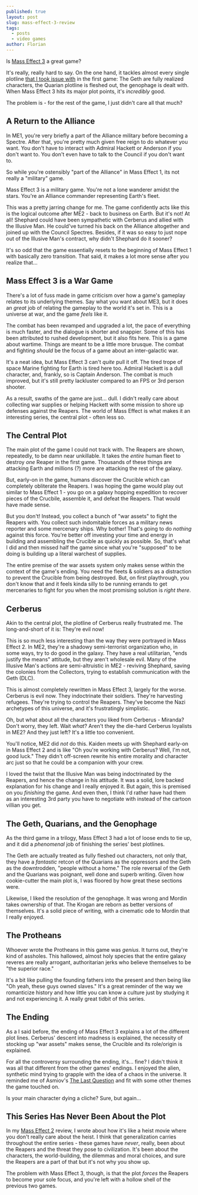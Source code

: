 ```yaml
---
published: true
layout: post
slug: mass-effect-3-review
tags:
  - posts
  - video games
author: Florian
---
```


Is [Mass Effect 3](https://en.wikipedia.org/wiki/Mass_Effect_3) a great game? 

It's really, really hard to say. On the one hand, it tackles almost every single plotline [that I took issue with](https://floverfelt.org/posts/mass-effect-review) in the first game: The Geth are fully realized characters, the Quarian plotline is fleshed out, the genophage is dealt with. When Mass Effect 3 hits its major plot points, it's *incredibly* good. 

The problem is - for the rest of the game, I just didn't care all that much?

## A Return to the Alliance

In ME1, you're very briefly a part of the Alliance military before becoming a Spectre. After that, you're pretty much given free reign to do whatever you want. You don't have to interact with Admiral Hackett or Anderson if you don't want to. You don't even have to talk to the Council if you don't want to.

So while you're ostensibly "part of the Alliance" in Mass Effect 1, its not really a "military" game.

Mass Effect 3 is a military game. You're not a lone wanderer amidst the stars. You're an Alliance commander representing Earth's fleet.

This was a pretty jarring change for me. The game confidently acts like this is the logical outcome after ME2 - back to business on Earth. But it's not! At all! Shephard could have been sympathetic with Cerberus and allied with the Illusive Man. He could've turned his back on the Alliance altogether and joined up with the Council Spectres. Besides, if it was so easy to just nope out of the Illusive Man's contract, why didn't Shephard do it sooner?

It's so odd that the game essentially resets to the beginning of Mass Effect 1 with basically zero transition. That said, it makes a lot more sense after you realize that...

## Mass Effect 3 is a War Game

There's a lot of fuss made in game criticism over how a game's gameplay relates to its underlying themes. Say what you want about ME3, but it does an *great* job of relating the gameplay to the world it's set in. This is a universe at war, and the game *feels* like it. 

The combat has been revamped and upgraded a lot, the pace of everything is much faster, and the dialogue is shorter and snappier. Some of this has been attributed to rushed development, but it also fits here. This is a game about wartime. Things are meant to be a little more brusque. The combat and fighting *should* be the focus of a game about an inter-galactic war.

It's a neat idea, but Mass Effect 3 can't *quite* pull it off. The tired trope of space Marine fighting for Earth is tired here too. Admiral Hackett is a dull character, and, frankly, so is Captain Anderson. The combat is much improved, but it's still pretty lackluster compared to an FPS or 3rd person shooter.

As a result, swaths of the game are just... dull. I didn't really care about collecting war supplies or helping Hackett with some mission to shore up defenses against the Reapers. The world of Mass Effect is what makes it an interesting series, the central plot - often less so.

## The Central Plot

The main plot of the game I could not track with. The Reapers are shown, repeatedly, to be damn near unkillable. It takes the *entire* human fleet to destroy *one* Reaper in the first game. Thousands of these things are attacking Earth and millions (?) more are attacking the rest of the galaxy.

But, early-on in the game, humans discover the Crucible which can completely obliterate the Reapers. I was hoping the game would play out similar to Mass Effect 1 - you go on a galaxy hopping expedition to recover pieces of the Crucbile, assemble it, and defeat the Reapers. That would have made sense.

But you don't! Instead, you collect a bunch of "war assets" to fight the Reapers with. You collect such indomitable forces as a military news reporter and some mercenary ships. Why bother! That's going to do *nothing* against this force. You're better off investing your time and energy in building and assembling the Crucible as quickly as possible. So, that's what I did and then missed half the game since what you're "supposed" to be doing is building up a literal warchest of supplies.

The entire premise of the war assets system only makes sense within the context of the game's ending. You need the fleets & soldiers as a distraction to prevent the Crucible from being destroyed. But, on first playthrough, you don't know that and it feels kinda silly to be running errands to get mercenaries to fight for you when the most promising solution is *right there*.

## Cerberus

Akin to the central plot, the plotline of Cerberus really frustrated me. The long-and-short of it is: They're evil now!

This is so much less interesting than the way they were portrayed in Mass Effect 2. In ME2, they're a shadowy semi-terrorist organization who, in some ways, try to do good in the galaxy. They have a real utilitarian, "ends justify the means" attitude, but they aren't wholesale evil. Many of the Illusive Man's actions are semi-altruistic in ME2 - reviving Shephard, saving the colonies from the Collectors, trying to establish communication with the Geth (DLC).

This is almost completely rewritten in Mass Effect 3, largely for the worse. Cerberus is evil now. They indoctrinate their soldiers. They're harvesting refugees. They're trying to control the Reapers. They've become the Nazi archetypes of this universe, and it's frustratingly simplistic.

Oh, but what about all the characters you liked from Cerberus - Miranda? Don't worry, they left. Wait *what*? Aren't they the die-hard Cerberus loyalists in ME2? And they just left? It's a little too convenient.

You'll notice, ME2 did *not* do this. Kaiden meets up with Shephard early-on in Mass Effect 2 and is like "Oh you're working with Cerberus? Well, I'm not, good luck." They didn't off-screen rewrite his entire morality and character arc just so that he could be a companion with your crew.

I loved the twist that the Illusive Man was being indoctrinated by the Reapers, and hence the change in his attitude. It was a solid, lore backed explanation for his change and I really enjoyed it. But again, this is premised on you *finishing* the game. And even then, I think I'd rather have had them as an interesting 3rd party you have to negotiate with instead of the cartoon villian you get.

## The Geth, Quarians, and the Genophage

As the third game in a trilogy, Mass Effect 3 had a lot of loose ends to tie up, and it did a *phenomenal* job of finishing the series' best plotlines.

The Geth are actually treated as fully fleshed out characters, not only that, they have a *fantastic* retcon of the Quarians as the oppressors and the Geth as the downtrodden, "people without a home." The role reversal of the Geth and the Quarians was poignant, well done and superb writing. Given how cookie-cutter the main plot is, I was floored by how great these sections were. 

Likewise, I liked the resolution of the genophage. It was wrong and Mordin takes ownership of that. The Krogan are reborn as better versions of themselves. It's a solid piece of writing, with a cinematic ode to Mordin that I really enjoyed.

## The Protheans

Whoever wrote the Protheans in this game was *genius*. It turns out, they're kind of assholes. This hallowed, almost holy species that the entire galaxy reveres are really arrogant, authoritarian jerks who believe themselves to be "the superior race."  

It's a bit like pulling the founding fathers into the present and then being like "Oh yeah, these guys owned slaves." It's a great reminder of the way we romanticize history and how little you can know a culture just by studying it and not experiencing it. A really great tidbit of this series.

## The Ending

As a I said before, the ending of Mass Effect 3 explains a lot of the different plot lines. Cerberus' descent into madness is explained, the necessity of stocking up "war assets" makes sense, the Crucible and its role/origin is explained.

For all the controversy surrounding the ending, it's... fine? I didn't think it was all that different from the other games' endings. I enjoyed the alien, synthetic mind trying to grapple with the idea of a chaos in the universe. It reminded me of Asmiov's [The Last Question](https://en.wikipedia.org/wiki/The_Last_Question) and fit with some other themes the game touched on.

Is your main character dying a cliche? Sure, but again...

## This Series Has Never Been About the Plot

In my [Mass Effect 2](https://floverfelt.org/posts/mass-effect-2-review) review, I wrote about how it's like a heist movie where you don't really care about the heist. I think that generalization carries throughout the entire series - these games have *never*, really, been about the Reapers and the threat they pose to civilization. It's been about the characters, the world-building, the dilemmas and moral choices, and sure the Reapers are a part of that but it's not why you show up.

The problem with Mass Effect 3, though, is that the plot *forces* the Reapers to become your sole focus, and you're left with a hollow shell of the previous two games.

